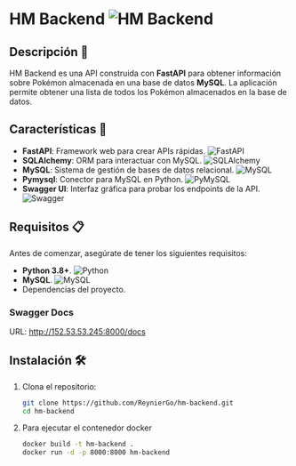 # HM Backend ![HM Backend](https://img.shields.io/badge/version-1.0.0-blue.svg)

## Descripción 📜

HM Backend es una API construida con **FastAPI** para obtener información sobre Pokémon almacenada en una base de datos **MySQL**. La aplicación permite obtener una lista de todos los Pokémon almacenados en la base de datos.

## Características 🌟
- **FastAPI**: Framework web para crear APIs rápidas. ![FastAPI](https://img.shields.io/badge/FastAPI-0077B6?logo=fastapi&logoColor=white)
- **SQLAlchemy**: ORM para interactuar con MySQL. ![SQLAlchemy](https://img.shields.io/badge/SQLAlchemy-5FA7B8?logo=python&logoColor=white)
- **MySQL**: Sistema de gestión de bases de datos relacional. ![MySQL](https://img.shields.io/badge/MySQL-4479A1?logo=mysql&logoColor=white)
- **Pymysql**: Conector para MySQL en Python. ![PyMySQL](https://img.shields.io/badge/PyMySQL-008C8C?logo=pymysql&logoColor=white)
- **Swagger UI**: Interfaz gráfica para probar los endpoints de la API. ![Swagger](https://img.shields.io/badge/Swagger-85EA2D?logo=swagger&logoColor=white)

## Requisitos 📋

Antes de comenzar, asegúrate de tener los siguientes requisitos:

- **Python 3.8+**. ![Python](https://img.shields.io/badge/Python-3.8%2B-blue?logo=python&logoColor=white)
- **MySQL**. ![MySQL](https://img.shields.io/badge/MySQL-8.0%2B-blue?logo=mysql&logoColor=white)
- Dependencias del proyecto.

### Swagger Docs
URL: http://152.53.53.245:8000/docs

## Instalación 🛠️
1. Clona el repositorio:

   ```bash
   git clone https://github.com/ReynierGo/hm-backend.git
   cd hm-backend

2. Para ejecutar el contenedor docker
   ```bash
   docker build -t hm-backend .
   docker run -d -p 8000:8000 hm-backend
